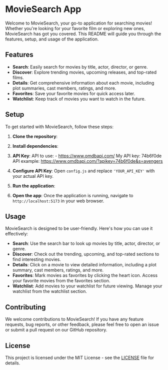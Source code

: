 # MovieSearch App

Welcome to MovieSearch, your go-to application for searching movies! Whether you're looking for your favorite film or exploring new ones, MovieSearch has got you covered. This README will guide you through the features, setup, and usage of the application.

## Features

- **Search**: Easily search for movies by title, actor, director, or genre.
- **Discover**: Explore trending movies, upcoming releases, and top-rated films.
- **Details**: Get comprehensive information about each movie, including plot summaries, cast members, ratings, and more.
- **Favorites**: Save your favorite movies for quick access later.
- **Watchlist**: Keep track of movies you want to watch in the future.

## Setup

To get started with MovieSearch, follow these steps:

1. **Clone the repository**: 





2. **Install dependencies**: 




3. **API Key**: 
API to use: - https://www.omdbapi.com/
My API key: 74b6f0de
API example: https://www.omdbapi.com/?apikey=74b6f0de&s=avengers



4. **Configure API Key**: 
Open `config.js` and replace `'YOUR_API_KEY'` with your actual API key.

5. **Run the application**: 



6. **Open the app**: 
Once the application is running, navigate to `http://localhost:5173` in your web browser.

## Usage

MovieSearch is designed to be user-friendly. Here's how you can use it effectively:

- **Search**: Use the search bar to look up movies by title, actor, director, or genre.
- **Discover**: Check out the trending, upcoming, and top-rated sections to find interesting movies.
- **Details**: Click on a movie to view detailed information, including a plot summary, cast members, ratings, and more.
- **Favorites**: Mark movies as favorites by clicking the heart icon. Access your favorite movies from the favorites section.
- **Watchlist**: Add movies to your watchlist for future viewing. Manage your watchlist from the watchlist section.

## Contributing

We welcome contributions to MovieSearch! If you have any feature requests, bug reports, or other feedback, please feel free to open an issue or submit a pull request on our GitHub repository.

## License

This project is licensed under the MIT License - see the [LICENSE](LICENSE) file for details.
